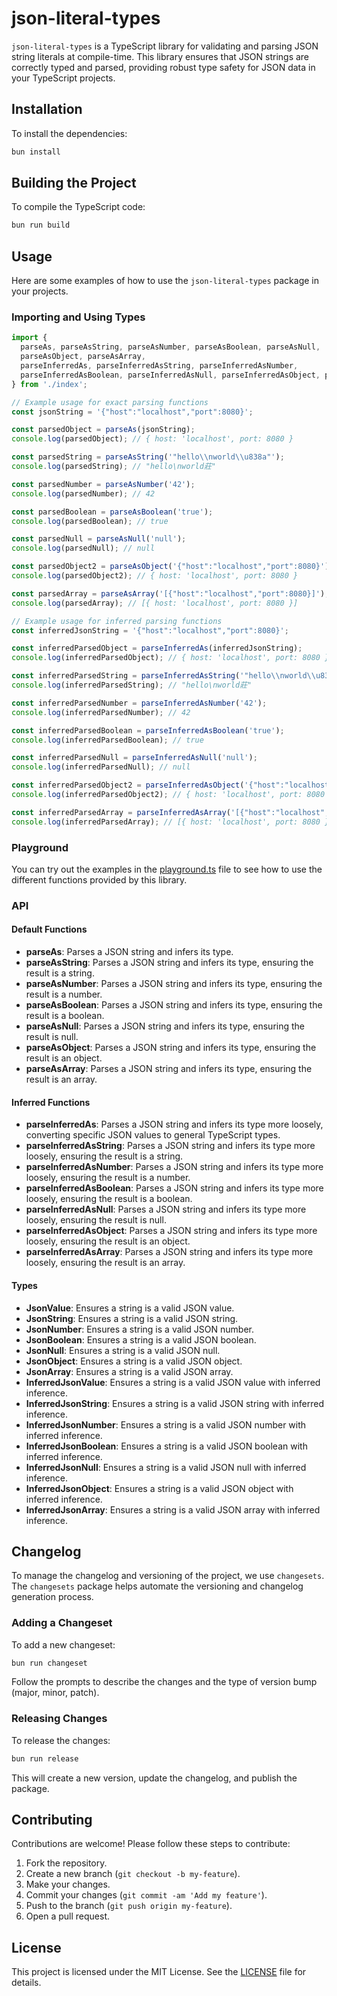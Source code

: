 # json-literal-types

`json-literal-types` is a TypeScript library for validating and parsing JSON string literals at compile-time. This library ensures that JSON strings are correctly typed and parsed, providing robust type safety for JSON data in your TypeScript projects.

## Installation

To install the dependencies:

```bash
bun install
```

## Building the Project

To compile the TypeScript code:

```bash
bun run build
```

## Usage

Here are some examples of how to use the `json-literal-types` package in your projects.

### Importing and Using Types

```typescript
import { 
  parseAs, parseAsString, parseAsNumber, parseAsBoolean, parseAsNull, 
  parseAsObject, parseAsArray, 
  parseInferredAs, parseInferredAsString, parseInferredAsNumber, 
  parseInferredAsBoolean, parseInferredAsNull, parseInferredAsObject, parseInferredAsArray 
} from './index';

// Example usage for exact parsing functions
const jsonString = '{"host":"localhost","port":8080}';

const parsedObject = parseAs(jsonString);
console.log(parsedObject); // { host: 'localhost', port: 8080 }

const parsedString = parseAsString('"hello\\nworld\\u838a"');
console.log(parsedString); // "hello\nworld莊"

const parsedNumber = parseAsNumber('42');
console.log(parsedNumber); // 42

const parsedBoolean = parseAsBoolean('true');
console.log(parsedBoolean); // true

const parsedNull = parseAsNull('null');
console.log(parsedNull); // null

const parsedObject2 = parseAsObject('{"host":"localhost","port":8080}');
console.log(parsedObject2); // { host: 'localhost', port: 8080 }

const parsedArray = parseAsArray('[{"host":"localhost","port":8080}]');
console.log(parsedArray); // [{ host: 'localhost', port: 8080 }]

// Example usage for inferred parsing functions
const inferredJsonString = '{"host":"localhost","port":8080}';

const inferredParsedObject = parseInferredAs(inferredJsonString);
console.log(inferredParsedObject); // { host: 'localhost', port: 8080 }

const inferredParsedString = parseInferredAsString('"hello\\nworld\\u838a"');
console.log(inferredParsedString); // "hello\nworld莊"

const inferredParsedNumber = parseInferredAsNumber('42');
console.log(inferredParsedNumber); // 42

const inferredParsedBoolean = parseInferredAsBoolean('true');
console.log(inferredParsedBoolean); // true

const inferredParsedNull = parseInferredAsNull('null');
console.log(inferredParsedNull); // null

const inferredParsedObject2 = parseInferredAsObject('{"host":"localhost","port":8080}');
console.log(inferredParsedObject2); // { host: 'localhost', port: 8080 }

const inferredParsedArray = parseInferredAsArray('[{"host":"localhost","port":8080}]');
console.log(inferredParsedArray); // [{ host: 'localhost', port: 8080 }]
```

### Playground

You can try out the examples in the [playground.ts](https://github.dev/teamchong/json-literal-types/blob/main/src/playground.ts) file to see how to use the different functions provided by this library.


### API

#### Default Functions

- **parseAs**: Parses a JSON string and infers its type.
- **parseAsString**: Parses a JSON string and infers its type, ensuring the result is a string.
- **parseAsNumber**: Parses a JSON string and infers its type, ensuring the result is a number.
- **parseAsBoolean**: Parses a JSON string and infers its type, ensuring the result is a boolean.
- **parseAsNull**: Parses a JSON string and infers its type, ensuring the result is null.
- **parseAsObject**: Parses a JSON string and infers its type, ensuring the result is an object.
- **parseAsArray**: Parses a JSON string and infers its type, ensuring the result is an array.

#### Inferred Functions

- **parseInferredAs**: Parses a JSON string and infers its type more loosely, converting specific JSON values to general TypeScript types.
- **parseInferredAsString**: Parses a JSON string and infers its type more loosely, ensuring the result is a string.
- **parseInferredAsNumber**: Parses a JSON string and infers its type more loosely, ensuring the result is a number.
- **parseInferredAsBoolean**: Parses a JSON string and infers its type more loosely, ensuring the result is a boolean.
- **parseInferredAsNull**: Parses a JSON string and infers its type more loosely, ensuring the result is null.
- **parseInferredAsObject**: Parses a JSON string and infers its type more loosely, ensuring the result is an object.
- **parseInferredAsArray**: Parses a JSON string and infers its type more loosely, ensuring the result is an array.

#### Types

- **JsonValue**: Ensures a string is a valid JSON value.
- **JsonString**: Ensures a string is a valid JSON string.
- **JsonNumber**: Ensures a string is a valid JSON number.
- **JsonBoolean**: Ensures a string is a valid JSON boolean.
- **JsonNull**: Ensures a string is a valid JSON null.
- **JsonObject**: Ensures a string is a valid JSON object.
- **JsonArray**: Ensures a string is a valid JSON array.
- **InferredJsonValue**: Ensures a string is a valid JSON value with inferred inference.
- **InferredJsonString**: Ensures a string is a valid JSON string with inferred inference.
- **InferredJsonNumber**: Ensures a string is a valid JSON number with inferred inference.
- **InferredJsonBoolean**: Ensures a string is a valid JSON boolean with inferred inference.
- **InferredJsonNull**: Ensures a string is a valid JSON null with inferred inference.
- **InferredJsonObject**: Ensures a string is a valid JSON object with inferred inference.
- **InferredJsonArray**: Ensures a string is a valid JSON array with inferred inference.

## Changelog

To manage the changelog and versioning of the project, we use `changesets`. The `changesets` package helps automate the versioning and changelog generation process.

### Adding a Changeset

To add a new changeset:

```bash
bun run changeset
```

Follow the prompts to describe the changes and the type of version bump (major, minor, patch).

### Releasing Changes

To release the changes:

```bash
bun run release
```

This will create a new version, update the changelog, and publish the package.

## Contributing

Contributions are welcome! Please follow these steps to contribute:

1. Fork the repository.
2. Create a new branch (`git checkout -b my-feature`).
3. Make your changes.
4. Commit your changes (`git commit -am 'Add my feature'`).
5. Push to the branch (`git push origin my-feature`).
6. Open a pull request.

## License

This project is licensed under the MIT License. See the [LICENSE](LICENSE) file for details.